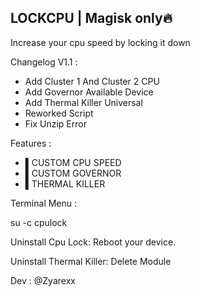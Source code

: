 ## LOCKCPU | Magisk only🔥

Increase your cpu speed by locking it down

Changelog V1.1 :
- Add Cluster 1 And Cluster 2 CPU
- Add Governor Available Device
- Add Thermal Killer Universal
- Reworked Script
- Fix Unzip Error

Features :
- ▌CUSTOM CPU SPEED
- ▌CUSTOM GOVERNOR
- ▌THERMAL KILLER

Terminal Menu :

su -c cpulock

Uninstall Cpu Lock:
Reboot your device.

Uninstall Thermal Killer:
Delete Module 

Dev :
@Zyarexx
